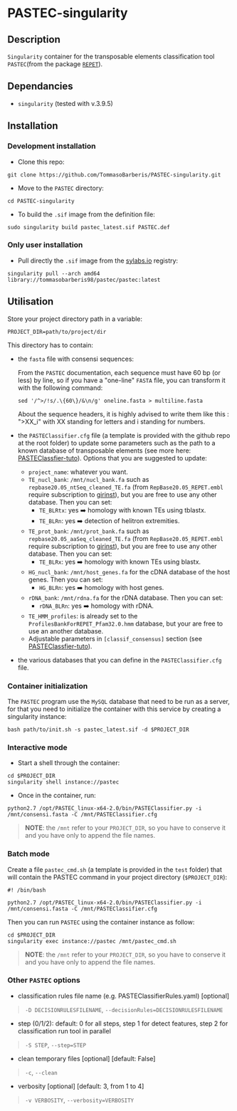 # PASTEC-singularity

## Description

`Singularity` container for the transposable elements classification tool `PASTEC`(from the package [`REPET`](https://urgi.versailles.inra.fr/Tools/REPET)).


## Dependancies

- `singularity` (tested with v.3.9.5)

## Installation

### Development installation

- Clone this repo:
```
git clone https://github.com/TommasoBarberis/PASTEC-singularity.git
```

- Move to the `PASTEC` directory:
```
cd PASTEC-singularity
```

- To build the `.sif` image from the definition file:
```
sudo singularity build pastec_latest.sif PASTEC.def
```

### Only user installation

- Pull directly the `.sif` image from the [sylabs.io](sylabs.io) registry:

```
singularity pull --arch amd64 library://tommasobarberis98/pastec/pastec:latest
```


## Utilisation

Store your project directory path in a variable:
```
PROJECT_DIR=path/to/project/dir
```

This directory has to contain:
- the `fasta` file with consensi sequences: 

    From the `PASTEC` documentation, each sequence must have 60 bp (or less) by line, so if you have a "one-line" `FASTA` file, you can transform it with the following command:
    ```
    sed '/^>/!s/.\{60\}/&\n/g' oneline.fasta > multiline.fasta
    ```

    About the sequence headers, it is highly advised to write them like this : ">XX_i" with XX standing for letters and i standing for numbers. 

- the `PASTEClassifier.cfg` file (a template is provided with the github repo at the root folder) to update some parameters such as the path to a known database of transposable elements (see more here: [PASTEClassfier-tuto](https://urgi.versailles.inra.fr/Tools/PASTEClassifier/PASTEClassifier-tuto)). Options that you are suggested to update:
    - `project_name`: whatever you want.
    - `TE_nucl_bank`: `/mnt/nucl_bank.fa` such as `repbase20.05_ntSeq_cleaned_TE.fa` (from `RepBase20.05_REPET.embl` require subscription to [girinst](https://www.girinst.org/repbase/)), but you are free to use any other database. Then you can set:
        - `TE_BLRtx`: yes :arrow_right: homology with known TEs using tblastx.
        - `TE_BLRn`: yes :arrow_right: detection of helitron extremities.
    - `TE_prot_bank`: `/mnt/prot_bank.fa` such as `repbase20.05_aaSeq_cleaned_TE.fa` (from `RepBase20.05_REPET.embl` require subscription to [girinst](https://www.girinst.org/repbase/)), but you are free to use any other database. Then you can set:
        - `TE_BLRx`: yes :arrow_right: homology with known TEs using blastx.
    - `HG_nucl_bank`: `/mnt/host_genes.fa` for the cDNA database of the host genes. Then you can set:
        - `HG_BLRn`: yes :arrow_right: homology with host genes.
    - `rDNA_bank`: `/mnt/rdna.fa` for the rDNA database. Then you can set:
        - `rDNA_BLRn`: yes :arrow_right: homology with rDNA.
    - `TE_HMM_profiles`: is already set to the `ProfilesBankForREPET_Pfam32.0.hmm` database, but your are free to use an another database.
    - Adjustable parameters in `[classif_consensus]` section (see [PASTEClassfier-tuto](https://urgi.versailles.inra.fr/Tools/PASTEClassifier/PASTEClassifier-tuto)). 

- the various databases that you can define in the `PASTEClassifier.cfg` file.

### Container initialization

The `PASTEC` program use the `MySQL` database that need to be run as a server, for that you need to initialize the container with this service by creating a singularity instance:
```
bash path/to/init.sh -s pastec_latest.sif -d $PROJECT_DIR
```


### Interactive mode

- Start a shell through the container:
```
cd $PROJECT_DIR
singularity shell instance://pastec
```
- Once in the container, run:
```
python2.7 /opt/PASTEC_linux-x64-2.0/bin/PASTEClassifier.py -i /mnt/consensi.fasta -C /mnt/PASTEClassifier.cfg
```

> **NOTE**: the `/mnt` refer to your `PROJECT_DIR`, so you have to conserve it and you have only to append the file names.

### Batch mode

Create a file `pastec_cmd.sh` (a template is provided in the `test` folder) that will contain the PASTEC command in your project directory (`$PROJECT_DIR`):
```
#! /bin/bash 

python2.7 /opt/PASTEC_linux-x64-2.0/bin/PASTEClassifier.py -i /mnt/consensi.fasta -C /mnt/PASTEClassifier.cfg
```

Then you can run `PASTEC` using the container instance as follow:
```
cd $PROJECT_DIR
singularity exec instance://pastec /mnt/pastec_cmd.sh
```

> **NOTE**: the `/mnt` refer to your `PROJECT_DIR`, so you have to conserve it and you have only to append the file names.

### Other `PASTEC` options

- classification rules file name (e.g. PASTEClassifierRules.yaml) [optional]
 > `-D DECISIONRULESFILENAME`, `--decisionRules=DECISIONRULESFILENAME` 
- step (0/1/2): default: 0 for all steps, step 1 for detect features, step 2 for classification run tool in parallel
> `-S STEP`, `--step=STEP`
- clean temporary files [optional] [default: False]
> `-c`, `--clean`
- verbosity [optional] [default: 3, from 1 to 4]
> `-v VERBOSITY`, `--verbosity=VERBOSITY`